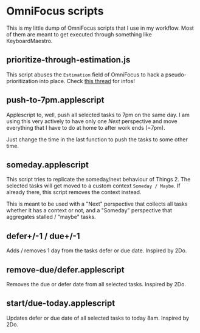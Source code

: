 # OmniFocus scripts

This is my little dump of OmniFocus scripts that I use in my workflow. Most of them are meant to get
executed through something like KeyboardMaestro.

## prioritize-through-estimation.js

This script abuses the `Estimation` field of OmniFocus to hack a pseudo-prioritization into place.
Check [this thread](https://discourse.omnigroup.com/t/got-manual-sorting-in-custom-perspectives-working/26780)
for infos!

## push-to-7pm.applescript

Applescript to, well, push all selected tasks to 7pm on the same day. I am using this very actively
to have only one _Next_ perspective and move everything that I have to do at home to after work ends
(=7pm).

Just change the time in the last function to push the tasks to some other time.

## someday.applescript

This script tries to replicate the someday/next behaviour of Things 2. The selected tasks will get
moved to a custom context `Someday / Maybe`. If already there, this script removes the context
instead.

This is meant to be used with a "Next" perspective that collects all tasks whether it has a context
or not, and a "Someday" perspective that aggregates stalled / "maybe" tasks.

## defer+/-1 / due+/-1

Adds / removes 1 day from the tasks defer or due date. Inspired by 2Do.

## remove-due/defer.applescript

Removes the due or defer date from all selected tasks. Inspired by 2Do.

## start/due-today.applescript

Updates defer or due date of all selected tasks to today 8am. Inspired by 2Do.
